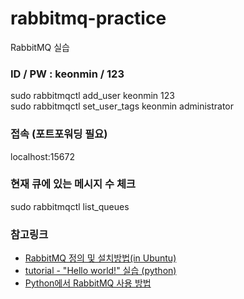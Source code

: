 # rabbitmq-practice
RabbitMQ 실습

### ID / PW : keonmin / 123
sudo rabbitmqctl add_user keonmin 123  
sudo rabbitmqctl set_user_tags keonmin administrator

### 접속 (포트포워딩 필요)
localhost:15672

### 현재 큐에 있는 메시지 수 체크
sudo rabbitmqctl list_queues

### 참고링크
- [RabbitMQ 정의 및 설치방법(in Ubuntu)](https://t-okk.tistory.com/169)
- [tutorial - "Hello world!" 실습 (python)](https://t-okk.tistory.com/170)
- [Python에서 RabbitMQ 사용 방법](https://velog.io/@es_seong/RabbitMQ-with-Python)
